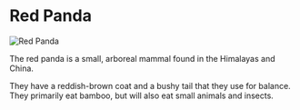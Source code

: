 Red Panda
=========

![Red Panda](red-panda.jpg)

The red panda is a small, arboreal mammal found in the Himalayas and China.

They have a reddish-brown coat and a bushy tail that they use for balance. They primarily eat bamboo, but will also eat small animals and insects.